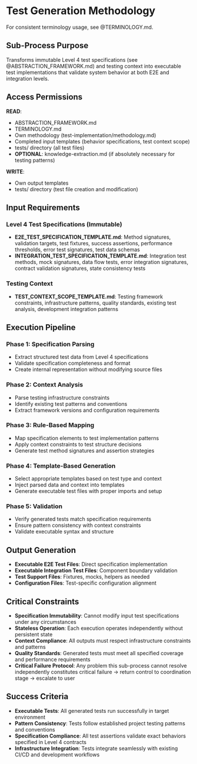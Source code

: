 # Test Generation Methodology

For consistent terminology usage, see @TERMINOLOGY.md.

## Sub-Process Purpose
Transforms immutable Level 4 test specifications (see @ABSTRACTION_FRAMEWORK.md) and testing context into executable test implementations that validate system behavior at both E2E and integration levels.

## Access Permissions
**READ**: 
- ABSTRACTION_FRAMEWORK.md
- TERMINOLOGY.md  
- Own methodology (test-implementation/methodology.md)
- Completed input templates (behavior specifications, test context scope)
- tests/ directory (all test files)
- **OPTIONAL**: knowledge-extraction.md (if absolutely necessary for testing patterns)

**WRITE**:
- Own output templates 
- tests/ directory (test file creation and modification)

## Input Requirements

### Level 4 Test Specifications (Immutable)
- **E2E_TEST_SPECIFICATION_TEMPLATE.md**: Method signatures, validation targets, test fixtures, success assertions, performance thresholds, error test signatures, test data schemas
- **INTEGRATION_TEST_SPECIFICATION_TEMPLATE.md**: Integration test methods, mock signatures, data flow tests, error integration signatures, contract validation signatures, state consistency tests

### Testing Context
- **TEST_CONTEXT_SCOPE_TEMPLATE.md**: Testing framework constraints, infrastructure patterns, quality standards, existing test analysis, development integration patterns

## Execution Pipeline

### Phase 1: Specification Parsing
- Extract structured test data from Level 4 specifications
- Validate specification completeness and format
- Create internal representation without modifying source files

### Phase 2: Context Analysis  
- Parse testing infrastructure constraints
- Identify existing test patterns and conventions
- Extract framework versions and configuration requirements

### Phase 3: Rule-Based Mapping
- Map specification elements to test implementation patterns
- Apply context constraints to test structure decisions
- Generate test method signatures and assertion strategies

### Phase 4: Template-Based Generation
- Select appropriate templates based on test type and context
- Inject parsed data and context into templates
- Generate executable test files with proper imports and setup

### Phase 5: Validation
- Verify generated tests match specification requirements
- Ensure pattern consistency with context constraints
- Validate executable syntax and structure

## Output Generation
- **Executable E2E Test Files**: Direct specification implementation
- **Executable Integration Test Files**: Component boundary validation
- **Test Support Files**: Fixtures, mocks, helpers as needed
- **Configuration Files**: Test-specific configuration alignment

## Critical Constraints
- **Specification Immutability**: Cannot modify input test specifications under any circumstances
- **Stateless Operation**: Each execution operates independently without persistent state
- **Context Compliance**: All outputs must respect infrastructure constraints and patterns
- **Quality Standards**: Generated tests must meet all specified coverage and performance requirements
- **Critical Failure Protocol**: Any problem this sub-process cannot resolve independently constitutes critical failure → return control to coordination stage → escalate to user

## Success Criteria
- **Executable Tests**: All generated tests run successfully in target environment
- **Pattern Consistency**: Tests follow established project testing patterns and conventions
- **Specification Compliance**: All test assertions validate exact behaviors specified in Level 4 contracts
- **Infrastructure Integration**: Tests integrate seamlessly with existing CI/CD and development workflows